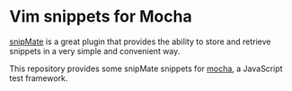 # Vim snippets for Mocha

[snipMate](https://github.com/msanders/snipmate.vim) is a great plugin that provides the ability to store and retrieve snippets in a very simple and convenient way.

This repository provides some snipMate snippets for [mocha](https://mochajs.org/), a JavaScript test framework.
